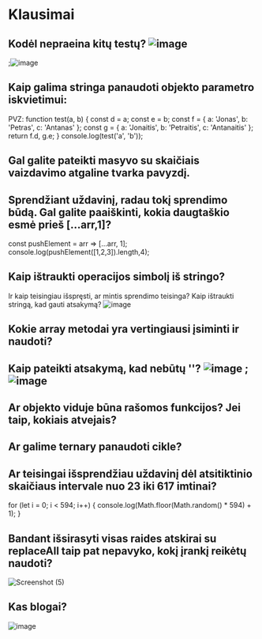# Klausimai

## Kodėl nepraeina kitų testų? ![image](https://github.com/front-end-by-rimantas/50-grupe-klausimai/assets/167992892/db48a943-af1d-4d6b-aa79-65a406a5f691)
;![image](https://github.com/front-end-by-rimantas/50-grupe-klausimai/assets/167992892/c45aff5f-2d8e-4788-9b37-8055be3d1ecf)


## Kaip galima stringa panaudoti objekto parametro iskvietimui:
   PVZ:
   function test(a, b) {
    const d = a;
    const e = b;
    const f = { a: 'Jonas', b: 'Petras', c: 'Antanas' };
    const g = { a: 'Jonaitis', b: 'Petraitis', c: 'Antanaitis' };
    return f.d, g.e;
}
console.log(test('a', 'b'));

## Gal galite pateikti masyvo su skaičiais vaizdavimo atgaline tvarka pavyzdį.

## Sprendžiant uždavinį, radau tokį sprendimo būdą. Gal galite paaiškinti, kokia daugtaškio esmė prieš [...arr,1]?
const pushElement = arr => [...arr, 1];
console.log(pushElement([1,2,3]).length,4);

## Kaip ištraukti operacijos simbolį iš stringo? 
Ir kaip teisingiau išspręsti, ar mintis sprendimo teisinga?  Kaip ištraukti stringą, kad gauti atsakymą? ![image](https://github.com/front-end-by-rimantas/50-grupe-klausimai/assets/167992892/aa5eb55f-1c35-476f-8bd8-a9d382e16635)




## Kokie array metodai yra vertingiausi įsiminti ir naudoti?

## Kaip pateikti atsakymą, kad nebūtų ''? ![image](https://github.com/front-end-by-rimantas/50-grupe-klausimai/assets/167992892/035b84a0-4c0f-4919-add8-dab9206632f3) ; ![image](https://github.com/front-end-by-rimantas/50-grupe-klausimai/assets/167992892/47d6694a-3d3b-4070-af2d-38d75b58bac7)

## Ar objekto viduje būna rašomos funkcijos? Jei taip, kokiais atvejais? 

## Ar galime ternary panaudoti cikle?

## Ar teisingai išsprendžiau uždavinį dėl atsitiktinio skaičiaus intervale nuo 23 iki 617 imtinai?
for (let i = 0; i < 594; i++) {
    console.log(Math.floor(Math.random() * 594) + 1);
    }

## Bandant išsirasyti visas raides atskirai su replaceAll taip pat nepavyko, kokį įrankį reikėtų naudoti?
![Screenshot (5)](https://github.com/front-end-by-rimantas/50-grupe-klausimai/assets/167984972/901214e5-5169-4840-ad95-83201fdc5d31)


## Kas blogai? 
![image](https://github.com/front-end-by-rimantas/50-grupe-klausimai/assets/167983987/d10f3714-bc65-44b4-800a-fc4410075cdc)
